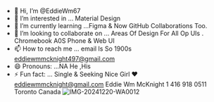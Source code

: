 - 👋 Hi, I’m @EddieWm67
- 👀 I’m interested in ... Material Design 
- 🌱 I’m currently learning ...Figma & Now GitHub Collaborations Too. 
- 💞️ I’m looking to collaborate on ... Areas Of Design For All Op UIs . Chromebook A0S Phone & Web UI 
- 📫 How to reach me ... email Is So 1900s eddiewmmcknight497@gmail.com
- 😄 Pronouns: ...NA He ,His 
- ⚡ Fun fact: ... Single & Seeking Nice Girl ❤️ eddiewmmcknight@gmail.com Eddie Wm McKnight 
1 416 918 0511
  Toronto Canada 
   ![IMG-20241220-WA0012](https://github.com/user-attachments/assets/a5d54f03-edc3-4cec-8912-b80030f112c5)


<!---
EddieWm67/EddieWm67 is a ✨ special ✨ repository because its `README.md` (this file) appears on your GitHub profile.
You can click the Preview link to take a look at your changes.
--->
